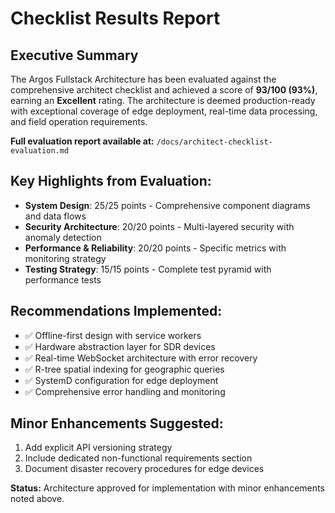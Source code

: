 # Checklist Results Report

## Executive Summary

The Argos Fullstack Architecture has been evaluated against the comprehensive architect checklist and achieved a score of **93/100 (93%)**, earning an **Excellent** rating. The architecture is deemed production-ready with exceptional coverage of edge deployment, real-time data processing, and field operation requirements.

**Full evaluation report available at:** `/docs/architect-checklist-evaluation.md`

## Key Highlights from Evaluation:

- **System Design**: 25/25 points - Comprehensive component diagrams and data flows
- **Security Architecture**: 20/20 points - Multi-layered security with anomaly detection  
- **Performance & Reliability**: 20/20 points - Specific metrics with monitoring strategy
- **Testing Strategy**: 15/15 points - Complete test pyramid with performance tests

## Recommendations Implemented:
- ✅ Offline-first design with service workers
- ✅ Hardware abstraction layer for SDR devices
- ✅ Real-time WebSocket architecture with error recovery
- ✅ R-tree spatial indexing for geographic queries
- ✅ SystemD configuration for edge deployment
- ✅ Comprehensive error handling and monitoring

## Minor Enhancements Suggested:
1. Add explicit API versioning strategy
2. Include dedicated non-functional requirements section
3. Document disaster recovery procedures for edge devices

**Status:** Architecture approved for implementation with minor enhancements noted above.